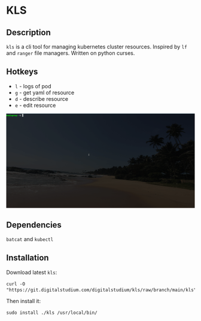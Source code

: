 # KLS
## Description
`kls` is a cli tool for managing kubernetes cluster resources. Inspired by `lf` and `ranger` file managers. Written on python curses.
## Hotkeys
- `l` - logs of pod
- `g` - get yaml of resource
- `d` - describe resource
- `e` - edit resource

![kls in action](./images/kls.gif)
## Dependencies
`batcat` and `kubectl`
## Installation
Download latest `kls`:
```
curl -O "https://git.digitalstudium.com/digitalstudium/kls/raw/branch/main/kls"
```
Then install it:
```
sudo install ./kls /usr/local/bin/
```


